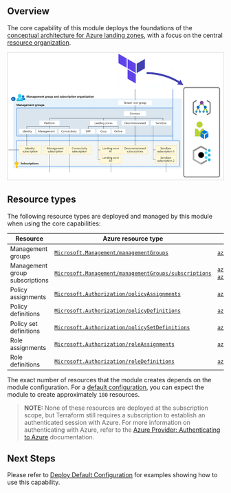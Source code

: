 <!-- markdownlint-disable first-line-h1 -->
## Overview

The core capability of this module deploys the foundations of the [conceptual architecture for Azure landing zones][msdocs_alz_architecture], with a focus on the central [resource organization][alz_resourceorg].

![Overview of the Azure landing zones core resources][alz_core_overview]

## Resource types

The following resource types are deployed and managed by this module when using the core capabilities:

| Resource | Azure resource type | Terraform resource type |
| --- | --- | --- |
| Management groups | [`Microsoft.Management/managementGroups`][arm_management_group] | [`azurerm_management_group`][azurerm_management_group] |
| Management group subscriptions | [`Microsoft.Management/managementGroups/subscriptions`][arm_management_group_subscriptions]  | [`azurerm_management_group`][azurerm_management_group] Or [`azurerm_management_group_subscription_association`][azurerm_management_group_subscription_association] |
| Policy assignments | [`Microsoft.Authorization/policyAssignments`][arm_policy_assignment] | [`azurerm_management_group_policy_assignment`][azurerm_management_group_policy_assignment] |
| Policy definitions | [`Microsoft.Authorization/policyDefinitions`][arm_policy_definition] | [`azurerm_policy_definition`][azurerm_policy_definition] |
| Policy set definitions | [`Microsoft.Authorization/policySetDefinitions`][arm_policy_set_definition] | [`azurerm_policy_set_definition`][azurerm_policy_set_definition] |
| Role assignments | [`Microsoft.Authorization/roleAssignments`][arm_role_assignment] | [`azurerm_role_assignment`][azurerm_role_assignment] |
| Role definitions | [`Microsoft.Authorization/roleDefinitions`][arm_role_definition] | [`azurerm_role_definition`][azurerm_role_definition] |

The exact number of resources that the module creates depends on the module configuration. For a [default configuration][wiki_deploy_default_configuration], you can expect the module to create approximately `180` resources.

> **NOTE:** None of these resources are deployed at the subscription scope, but Terraform still requires a subscription to establish an authenticated session with Azure.
> For more information on authenticating with Azure, refer to the [Azure Provider: Authenticating to Azure][azurerm_auth] documentation.

## Next Steps

Please refer to [Deploy Default Configuration][wiki_deploy_default_configuration] for examples showing how to use this capability.

 [//]: # (*****************************)
 [//]: # (INSERT IMAGE REFERENCES BELOW)
 [//]: # (*****************************)

[alz_core_overview]: media/terraform-caf-enterprise-scale-core.png "Diagram showing the core Azure landing zones architecture deployed by this module."

 [//]: # (************************)
 [//]: # (INSERT LINK LABELS BELOW)
 [//]: # (************************)

[msdocs_alz_architecture]: https://learn.microsoft.com/azure/cloud-adoption-framework/ready/landing-zone/#azure-landing-zone-conceptual-architecture "Conceptual architecture for Azure landing zones."

[alz_resourceorg]: https://learn.microsoft.com/azure/cloud-adoption-framework/ready/landing-zone/design-area/resource-org "Resource organization for Azure landing zones on the Cloud Adoption Framework."

[arm_management_group]:               https://learn.microsoft.com/azure/templates/microsoft.management/managementgroups
[arm_management_group_subscriptions]: https://learn.microsoft.com/azure/templates/microsoft.management/managementgroups/subscriptions
[arm_policy_assignment]:              https://learn.microsoft.com/azure/templates/microsoft.authorization/policyassignments
[arm_policy_definition]:              https://learn.microsoft.com/azure/templates/microsoft.authorization/policydefinitions
[arm_policy_set_definition]:          https://learn.microsoft.com/azure/templates/microsoft.authorization/policysetdefinitions
[arm_role_assignment]:                https://learn.microsoft.com/azure/templates/microsoft.authorization/roleassignments
[arm_role_definition]:                https://learn.microsoft.com/azure/templates/microsoft.authorization/roledefinitions

[azurerm_management_group]:                          https://registry.terraform.io/providers/hashicorp/azurerm/latest/docs/resources/management_group
[azurerm_management_group_subscription_association]: https://registry.terraform.io/providers/hashicorp/azurerm/latest/docs/resources/management_group_subscription_association
[azurerm_management_group_policy_assignment]:        https://registry.terraform.io/providers/hashicorp/azurerm/latest/docs/resources/management_group_policy_assignment
[azurerm_policy_definition]:                         https://registry.terraform.io/providers/hashicorp/azurerm/latest/docs/resources/policy_definition
[azurerm_policy_set_definition]:                     https://registry.terraform.io/providers/hashicorp/azurerm/latest/docs/resources/policy_set_definition
[azurerm_role_assignment]:                           https://registry.terraform.io/providers/hashicorp/azurerm/latest/docs/resources/role_assignment
[azurerm_role_definition]:                           https://registry.terraform.io/providers/hashicorp/azurerm/latest/docs/resources/role_definition

[wiki_deploy_default_configuration]: %5BExamples%5D-Deploy-Default-Configuration "Wiki - Deploy Default Configuration"

[azurerm_auth]: https://registry.terraform.io/providers/hashicorp/azurerm/latest/docs#authenticating-to-azure "Authenticate to Azure when using the AzureRM provider."
